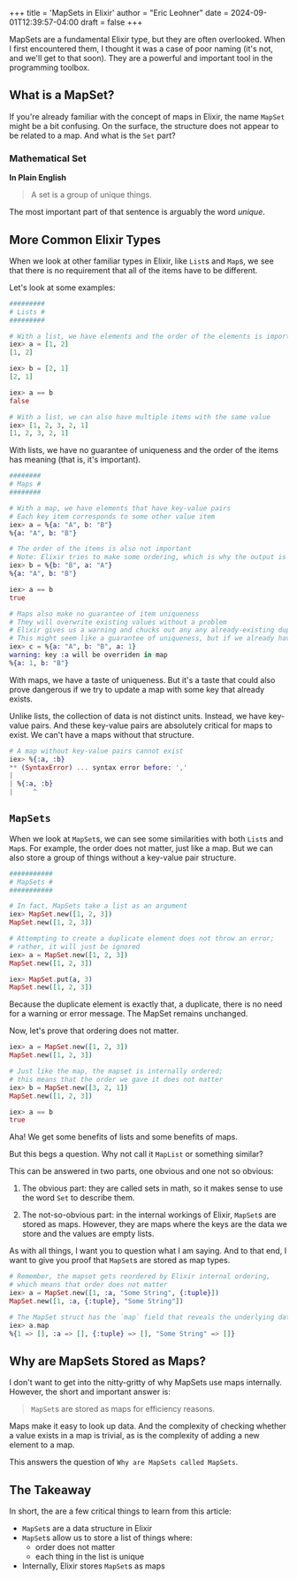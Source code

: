+++
title = 'MapSets in Elixir'
author = "Eric Leohner"
date = 2024-09-01T12:39:57-04:00
draft = false
+++

MapSets are a fundamental Elixir type, but they are often overlooked. When I first encountered them, I thought it was a case of poor naming (it's not, and we'll get to that soon). They are a powerful and important tool in the programming toolbox.

## What is a MapSet?

If you're already familiar with the concept of maps in Elixir, the name `MapSet` might be a bit confusing. On the surface, the structure does not appear to be related to a map. And what is the `Set` part?

### Mathematical Set

**In Plain English**
> A set is a group of unique things.

The most important part of that sentence is arguably the word _unique_.

## More Common Elixir Types

When we look at other familiar types in Elixir, like `List`s and `Map`s, we see that there is no requirement that all of the items have to be different. 

Let's look at some examples:

```elixir
#########
# Lists #
#########

# With a list, we have elements and the order of the elements is important
iex> a = [1, 2]
[1, 2]

iex> b = [2, 1]
[2, 1]

iex> a == b
false

# With a list, we can also have multiple items with the same value
iex> [1, 2, 3, 2, 1]
[1, 2, 3, 2, 1]

```
With lists, we have no guarantee of uniqueness and the order of the items has meaning (that is, it's important).

```elixir
########
# Maps #
########

# With a map, we have elements that have key-value pairs
# Each key item corresponds to some other value item
iex> a = %{a: "A", b: "B"}
%{a: "A", b: "B"}

# The order of the items is also not important
# Note: Elixir tries to make some ordering, which is why the output is different from the input; but this proves that the order is not important
iex> b = %{b: "B", a: "A"}
%{a: "A", b: "B"}

iex> a == b
true

# Maps also make no guarantee of item uniqueness
# They will overwrite existing values without a problem
# Elixir gives us a warning and chucks out any any already-existing duplicate keys
# This might seem like a guarantee of uniqueness, but if we already have a map and we want to add something to it that already happens to exist, we can inadvertently destroy this existing data
iex> c = %{a: "A", b: "B", a: 1}
warning: key :a will be overriden in map
%{a: 1, b: "B"}
```

With maps, we have a taste of uniqueness. But it's a taste that could also prove dangerous if we try to update a map with some key that already exists.

Unlike lists, the collection of data is not distinct units. Instead, we have key-value pairs. And these key-value pairs are absolutely critical for maps to exist. We can't have a maps without that structure.

```elixir
# A map without key-value pairs cannot exist
iex> %{:a, :b}
** (SyntaxError) ... syntax error before: ','
|
| %{:a, :b}
|     ^
```
## `MapSets`

When we look at `MapSet`s, we can see some similarities with both `List`s and `Map`s. For example, the order does not matter, just like a map. But we can also store a group of things without a key-value pair structure.

```elixir
###########
# MapSets #
###########

# In fact, MapSets take a list as an argument
iex> MapSet.new([1, 2, 3])
MapSet.new([1, 2, 3])

# Attempting to create a duplicate element does not throw an error;
# rather, it will just be ignored
iex> a = MapSet.new([1, 2, 3])
MapSet.new([1, 2, 3])

iex> MapSet.put(a, 3)
MapSet.new([1, 2, 3])
```

Because the duplicate element is exactly that, a duplicate, there is no need for a warning or error message. The MapSet remains unchanged.

Now, let's prove that ordering does not matter.

```elixir
iex> a = MapSet.new([1, 2, 3])
MapSet.new([1, 2, 3])

# Just like the map, the mapset is internally ordered;
# this means that the order we gave it does not matter
iex> b = MapSet.new([3, 2, 1])
MapSet.new([1, 2, 3])

iex> a == b
true
```

Aha! We get some benefits of lists and some benefits of maps.

But this begs a question. Why not call it `MapList` or something similar?

This can be answered in two parts, one obvious and one not so obvious:

1. The obvious part: they are called sets in math, so it makes sense to use the word `Set` to describe them.

2. The not-so-obvious part: in the internal workings of Elixir, `MapSet`s are stored as maps. However, they are maps where the keys are the data we store and the values are empty lists.

As with all things, I want you to question what I am saying. And to that end, I want to give you proof that `MapSet`s are stored as map types.

```elixir
# Remember, the mapset gets reordered by Elixir internal ordering,
# which means that order does not matter
iex> a = MapSet.new([1, :a, "Some String", {:tuple}])
MapSet.new([1, :a, {:tuple}, "Some String"])

# The MapSet struct has the `map` field that reveals the underlying data structure
iex> a.map
%{1 => [], :a => [], {:tuple} => [], "Some String" => []}
```

## Why are MapSets Stored as Maps?

I don't want to get into the nitty-gritty of why MapSets use maps internally. However, the short and important answer is:

> `MapSet`s are stored as maps for efficiency reasons.

Maps make it easy to look up data. And the complexity of checking whether a value exists in a map is trivial, as is the complexity of adding a new element to a map.

This answers the question of `Why are MapSets called MapSets`.

## The Takeaway

In short, the are a few critical things to learn from this article:

- `MapSet`s are a data structure in Elixir
- `MapSet`s allow us to store a list of things where:
  - order does not matter
  - each thing in the list is unique
- Internally, Elixir stores `MapSet`s as maps

